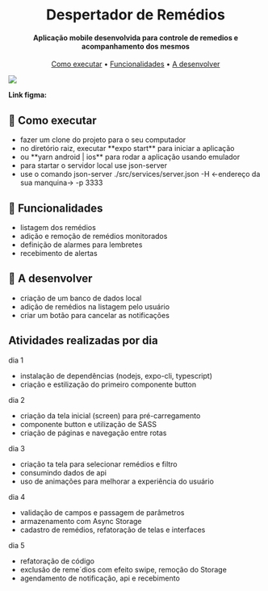 
<h1 align="center">
  Despertador de Remédios
</h1>

<h4 align="center">Aplicação mobile desenvolvida para controle de remedios e acompanhamento dos mesmos</h4>

<p align="center">
  <a href="#como-executar">Como executar</a> •
  <a href="#funcionalidades">Funcionalidades</a> •
  <a href="#a-desenvolver">A desenvolver</a>
</p>

![](https://github.com/0rakul0/)

**Link figma:** 

## 🚀 Como executar
<ul>
  <li> fazer um clone do projeto para o seu computador </li>
  <li> no diretório raiz, executar **expo start** para iniciar a aplicação </li>
  <li> ou **yarn android | ios** para rodar a aplicação usando emulador </li>
  <li> para startar o servidor local use json-server </li>
  <li> use o comando json-server ./src/services/server.json -H <-endereço da sua manquina-> -p 3333 </li>
</ul>

## 💬 Funcionalidades
<ul>
  <li>listagem dos remédios</li>
  <li>adição e remoção de remédios monitorados</li>
  <li>definição de alarmes para lembretes</li>
  <li>recebimento de alertas</li>
</ul>

## 🔧 A desenvolver
<ul>
  <li>criação de um banco de dados local</li>
  <li>adição de remédios na listagem pelo usuário</li>
  <li>criar um botão para cancelar as notificações</li>
</ul>

## Atividades realizadas por dia
dia 1
- instalação de dependências (nodejs, expo-cli, typescript)
- criação e estilização do primeiro componente button

dia 2
- criação da tela inicial (screen) para pré-carregamento
- componente button e utilização de SASS
- criação de páginas e navegação entre rotas

dia 3 
- criação ta tela para selecionar remédios e filtro
- consumindo dados de api
- uso de animações para melhorar a experiência do usuário

dia 4
- validação de campos e passagem de parâmetros
- armazenamento com Async Storage
- cadastro de remédios, refatoração de telas e interfaces

dia 5
- refatoração de código
- exclusão de reme´dios com efeito swipe, remoção do Storage
- agendamento de notificação, api e recebimento
